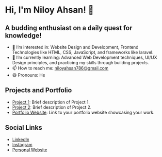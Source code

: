 # Hi, I'm Niloy Ahsan! 👋
## A budding enthusiast on a daily quest for knowledge!
- 👀 I’m interested in: Website Design and Development, Frontend Technologies like HTML, CSS, JavaScript, and frameworks like laravel.
- 🌱 I’m currently learning: Advanced Web Development techniques, UI/UX Design principles, and practicing my skills through building projects.
- 📫 How to reach me: [niloyahsan786@gmail.com](mailto:niloyahsan786@gmail.com)
- 😄 Pronouns: He

## Projects and Portfolio
- [Project 1](link-to-project-1): Brief description of Project 1.
- [Project 2](link-to-project-2): Brief description of Project 2.
- [Portfolio Website](link-to-portfolio-website): Link to your portfolio website showcasing your work.

## Social Links
- [LinkedIn](https://www.linkedin.com/in/niloyahsan/)
- [Instagram](https://www.instagram.com/stories/ahsan_6.6/)
- [Personal Website](link-to-your-personal-website)
